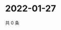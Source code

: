 # 2022-01-27

共 0 条

<!-- BEGIN WEIBO -->
<!-- 最后更新时间 Thu Jan 27 2022 11:14:43 GMT+0800 (China Standard Time) -->

<!-- END WEIBO -->
